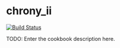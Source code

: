 # chrony_ii

[![Build Status](https://travis-ci.com/elastic-infra/chrony_ii.svg?branch=feature%2Ftravis)](https://travis-ci.com/elastic-infra/chrony_ii)

TODO: Enter the cookbook description here.

